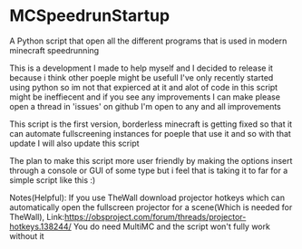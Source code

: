 # MCSpeedrunStartup
A Python script that open all the different programs that is used in modern minecraft speedrunning

This is a development I made to help myself and I decided to release it because i think other poeple might be usefull I've only recently started using python so im not that expierced at it and alot of code in this script might be ineffiecent and if you see any improvements I can make please open a thread in 'issues' on github I'm open to any and all improvements

This script is the first version, borderless minecraft is getting fixed so that it can automate fullscreening instances for poeple that use it and so with that update I will also update this script

The plan to make this script more user friendly by making the options insert through a console or GUI of some type but i feel that is taking it to far for a simple script like this :)

Notes(Helpful):
If you use TheWall download projector hotkeys which can automatically open the fullscreen projector for a scene(Which is needed for TheWall), Link:https://obsproject.com/forum/threads/projector-hotkeys.138244/
You do need MultiMC and the script won't fully work without it
